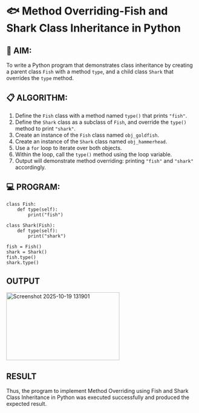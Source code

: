 # 🐟 Method Overriding-Fish and Shark Class Inheritance in Python

## 🧠 AIM:
To write a Python program that demonstrates class inheritance by creating a parent class `Fish` with a method `type`, and a child class `Shark` that overrides the `type` method.

## 📋 ALGORITHM:

1. Define the `Fish` class with a method named `type()` that prints `"fish"`.
2. Define the `Shark` class as a subclass of `Fish`, and override the `type()` method to print `"shark"`.
3. Create an instance of the `Fish` class named `obj_goldfish`.
4. Create an instance of the `Shark` class named `obj_hammerhead`.
5. Use a `for` loop to iterate over both objects.
6. Within the loop, call the `type()` method using the loop variable.
7. Output will demonstrate method overriding: printing `"fish"` and `"shark"` accordingly.

## 💻 PROGRAM:
```
class Fish:
    def type(self):
        print("fish")

class Shark(Fish):
    def type(self):
	    print("shark")

fish = Fish()
shark = Shark()
fish.type()
shark.type()
```
## OUTPUT
<img width="299" height="179" alt="Screenshot 2025-10-19 131901" src="https://github.com/user-attachments/assets/8b185557-e401-45ce-ac05-3fd8cd044960" />

## RESULT
Thus, the program to implement Method Overriding using Fish and Shark Class Inheritance in Python was executed successfully and produced the expected result.
